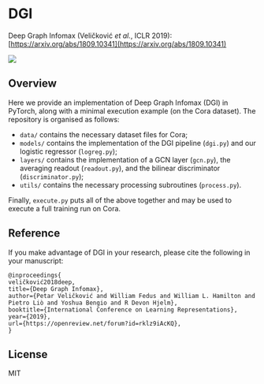 # DGI
Deep Graph Infomax (Veličković *et al.*, ICLR 2019): [https://arxiv.org/abs/1809.10341](https://arxiv.org/abs/1809.10341)

![](http://www.cl.cam.ac.uk/~pv273/images/DGI.png)

## Overview
Here we provide an implementation of Deep Graph Infomax (DGI) in PyTorch, along with a minimal execution example (on the Cora dataset). The repository is organised as follows:
- `data/` contains the necessary dataset files for Cora;
- `models/` contains the implementation of the DGI pipeline (`dgi.py`) and our logistic regressor (`logreg.py`);
- `layers/` contains the implementation of a GCN layer (`gcn.py`), the averaging readout (`readout.py`), and the bilinear discriminator (`discriminator.py`);
- `utils/` contains the necessary processing subroutines (`process.py`).

Finally, `execute.py` puts all of the above together and may be used to execute a full training run on Cora.

## Reference
If you make advantage of DGI in your research, please cite the following in your manuscript:

```
@inproceedings{
veličković2018deep,
title={Deep Graph Infomax},
author={Petar Veličković and William Fedus and William L. Hamilton and Pietro Liò and Yoshua Bengio and R Devon Hjelm},
booktitle={International Conference on Learning Representations},
year={2019},
url={https://openreview.net/forum?id=rklz9iAcKQ},
}
```

## License
MIT

